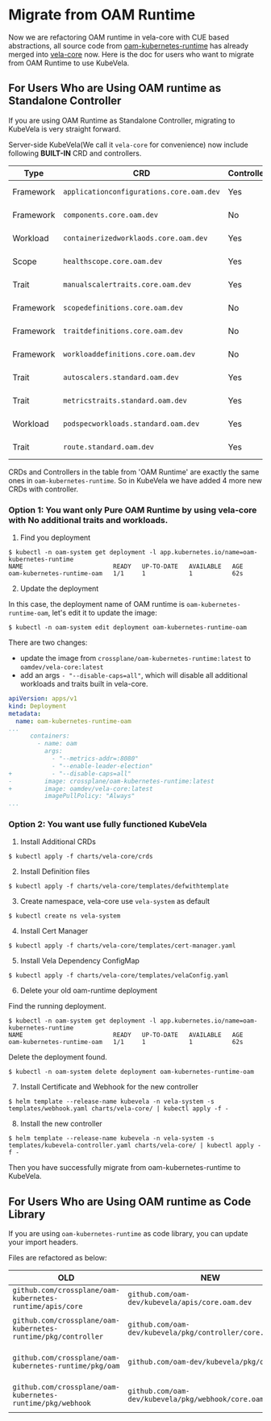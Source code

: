 # Migrate from OAM Runtime

Now we are refactoring OAM runtime in vela-core with CUE based abstractions, all source code from [oam-kubernetes-runtime](https://github.com/crossplane/oam-kubernetes-runtime)
has already merged into [vela-core](https://github.com/oam-dev/kubevela/pull/663) now. Here is the doc for users who want
to migrate from OAM Runtime to use KubeVela.

## For Users Who are Using OAM runtime as Standalone Controller

If you are using OAM Runtime as Standalone Controller, migrating to KubeVela is very straight forward.

Server-side KubeVela(We call it `vela-core` for convenience) now include following **BUILT-IN** CRD and controllers.

| Type |  CRD   | Controller  | From |
| ---- |  ----  | ----  | ----  |
| Framework | `applicationconfigurations.core.oam.dev` | Yes | OAM Runtime |
| Framework | `components.core.oam.dev` | No | OAM Runtime |
| Workload | `containerizedworklaods.core.oam.dev` | Yes | OAM Runtime |
| Scope | `healthscope.core.oam.dev` | Yes | OAM Runtime |
| Trait | `manualscalertraits.core.oam.dev` | Yes | OAM Runtime |
| Framework | `scopedefinitions.core.oam.dev` | No | OAM Runtime |
| Framework | `traitdefinitions.core.oam.dev` | No | OAM Runtime |
| Framework | `workloaddefinitions.core.oam.dev` | No | OAM Runtime |
| Trait | `autoscalers.standard.oam.dev` | Yes | New in KubeVela |
| Trait | `metricstraits.standard.oam.dev` | Yes | New in KubeVela |
| Workload | `podspecworkloads.standard.oam.dev` | Yes | New in KubeVela |
| Trait | `route.standard.oam.dev` | Yes | New in KubeVela |

CRDs and Controllers in the table from 'OAM Runtime' are exactly the same ones in `oam-kubernetes-runtime`.
So in KubeVela we have added 4 more new CRDs with controller. 

### Option 1: You want only Pure OAM Runtime by using vela-core with No additional traits and workloads.

1. Find you deployment

```shell script
$ kubectl -n oam-system get deployment -l app.kubernetes.io/name=oam-kubernetes-runtime
NAME                         READY   UP-TO-DATE   AVAILABLE   AGE
oam-kubernetes-runtime-oam   1/1     1            1           62s
```

2. Update the deployment

In this case, the deployment name of OAM runtime is `oam-kubernetes-runtime-oam`, let's edit it to update the image:

```shell script
$ kubectl -n oam-system edit deployment oam-kubernetes-runtime-oam
```

There are two changes:

- update the image from `crossplane/oam-kubernetes-runtime:latest` to `oamdev/vela-core:latest`
- add an args `- "--disable-caps=all"`, which will disable all additional workloads and traits built in vela-core.

```yaml
apiVersion: apps/v1
kind: Deployment
metadata:
  name: oam-kubernetes-runtime-oam
...
      containers:
        - name: oam
          args:
            - "--metrics-addr=:8080"
            - "--enable-leader-election"
+           - "--disable-caps=all"
-         image: crossplane/oam-kubernetes-runtime:latest
+         image: oamdev/vela-core:latest
          imagePullPolicy: "Always"
...
```

### Option 2: You want use fully functioned KubeVela

1. Install Additional CRDs

```shell script
$ kubectl apply -f charts/vela-core/crds
```

2. Install Definition files

```shell script
$ kubectl apply -f charts/vela-core/templates/defwithtemplate
```

3. Create namespace, vela-core use `vela-system` as default

```shell script
$ kubectl create ns vela-system
```

4. Install Cert Manager

```shell script
$ kubectl apply -f charts/vela-core/templates/cert-manager.yaml
```

5. Install Vela Dependency ConfigMap

```shell script
$ kubectl apply -f charts/vela-core/templates/velaConfig.yaml
```

6. Delete your old oam-runtime deployment

Find the running deployment.

```shell script
$ kubectl -n oam-system get deployment -l app.kubernetes.io/name=oam-kubernetes-runtime
NAME                         READY   UP-TO-DATE   AVAILABLE   AGE
oam-kubernetes-runtime-oam   1/1     1            1           62s
```

Delete the deployment found.

```shell script
$ kubectl -n oam-system delete deployment oam-kubernetes-runtime-oam
```

7. Install Certificate and Webhook for the new controller

```shell script
$ helm template --release-name kubevela -n vela-system -s templates/webhook.yaml charts/vela-core/ | kubectl apply -f -
```

8. Install the new controller

```shell script
$ helm template --release-name kubevela -n vela-system -s templates/kubevela-controller.yaml charts/vela-core/ | kubectl apply -f -
```

Then you have successfully migrate from oam-kubernetes-runtime to KubeVela.

## For Users Who are Using OAM runtime as Code Library

If you are using `oam-kubernetes-runtime` as code library, you can update your import headers.

Files are refactored as below:

| OLD |  NEW   | Usage  |
| ---- |  ----  | ----  |
| `github.com/crossplane/oam-kubernetes-runtime/apis/core` | `github.com/oam-dev/kubevela/apis/core.oam.dev` | API Spec Code |
| `github.com/crossplane/oam-kubernetes-runtime/pkg/controller` | `github.com/oam-dev/kubevela/pkg/controller/core.oam.dev` | OAM Controller Code |
| `github.com/crossplane/oam-kubernetes-runtime/pkg/oam` | `github.com/oam-dev/kubevela/pkg/oam` | OAM Common Lib Code |
| `github.com/crossplane/oam-kubernetes-runtime/pkg/webhook` | `github.com/oam-dev/kubevela/pkg/webhook/core.oam.dev` | OAM Webhook Code |
